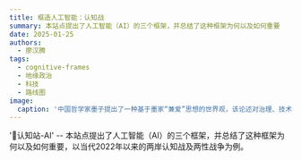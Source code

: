 ```yaml
---
title: 框造人工智能：认知战
summary: 本站点提出了人工智能（AI）的三个框架，并总结了这种框架为何以及如何重要
date: 2025-01-25
authors:
  - 廖汉腾
tags:
  - cognitive-frames
  - 地缘政治
  - 科技
  - 路线图
image:
  caption: '中国哲学家墨子提出了一种基于墨家“兼爱”思想的世界观，该论述对治理、技术和战争的框架与孔子思想不同。墨子还因与楚国首席军事战略家、中国工程师和建筑师之神、公输般（鲁班）进行数次兵推而闻名。'
---
```


'🧠认知站-AI' -- 本站点提出了人工智能（AI）的三个框架，并总结了这种框架为何以及如何重要，以当代2022年以来的两岸认知战及两性战争为例。

<!--more-->
